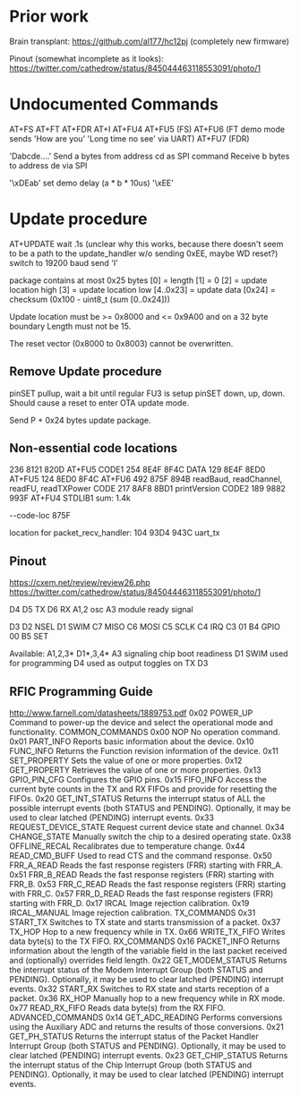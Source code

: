 # Prior work

Brain transplant: https://github.com/al177/hc12pj
(completely new firmware)

Pinout (somewhat incomplete as it looks):
https://twitter.com/cathedrow/status/845044463118553091/photo/1

# Undocumented Commands
AT+FS
AT+FT
AT+FDR
AT+I
AT+FU4
AT+FU5 (FS)
AT+FU6 (FT demo mode sends 'How are you' 'Long time no see' via UART)
AT+FU7 (FDR)

'Dabcde....'
Send a bytes from address cd as SPI command
Receive b bytes to address de via SPI

'\xDEab' set demo delay (a * b * 10us)
'\xEE'

# Update procedure

AT+UPDATE
wait .1s (unclear why this works, because there doesn't seem to be a path to the update_handler w/o sending 0xEE, maybe WD reset?)
switch to 19200 baud
send 'I'

package contains at most 0x25 bytes
[0] = length 
[1] = 0
[2] = update location high
[3] = update location low
[4..0x23] = update data
[0x24] = checksum (0x100 - uint8_t (sum [0..0x24]))

Update location must be >= 0x8000 and <= 0x9A00 and on a 32 byte boundary
Length must not be 15.

The reset vector (0x8000 to 0x8003) cannot be overwritten.

## Remove Update procedure

pinSET pullup, wait a bit until regular FU3 is setup
pinSET down, up, down. Should cause a reset to enter OTA update mode.

Send P + 0x24 bytes update package.

## Non-essential code locations
236 8121 820D AT+FU5                                       CODE1
254 8E4F 8F4C                                              DATA
  129 8E4F 8ED0 AT+FU5 
  124 8ED0 8F4C AT+FU6
492 875F 894B readBaud, readChannel, readFU, readTXPower   CODE
217 8AF8 8BD1 printVersion                                 CODE2
189 9882 993F AT+FU4                                       STDLIB1
sum: 1.4k

--code-loc 875F

location for packet_recv_handler:
104 93D4 943C uart_tx

## Pinout

https://cxem.net/review/review26.php
https://twitter.com/cathedrow/status/845044463118553091/photo/1

D4
D5     TX
D6     RX
A1,2   osc
A3     module ready signal

D3
D2           NSEL
D1  SWIM
C7           MISO
C6           MOSI
C5           SCLK
C4            IRQ
C3             01
B4        GPIO 00
B5            SET

Available: A1,2,3* D1*,3,4*
A3 signaling chip boot readiness
D1 SWIM used for programming
D4 used as output toggles on TX
D3

## RFIC Programming Guide
http://www.farnell.com/datasheets/1889753.pdf
0x02 POWER_UP Command to power-up the device and select the operational
mode and functionality.
COMMON_COMMANDS
0x00 NOP No operation command.
0x01 PART_INFO Reports basic information about the device.
0x10 FUNC_INFO Returns the Function revision information of the device.
0x11 SET_PROPERTY Sets the value of one or more properties.
0x12 GET_PROPERTY Retrieves the value of one or more properties.
0x13 GPIO_PIN_CFG Configures the GPIO pins.
0x15 FIFO_INFO Access the current byte counts in the TX and RX FIFOs and provide for resetting the FIFOs.
0x20 GET_INT_STATUS Returns the interrupt status of ALL the possible interrupt events
(both STATUS and PENDING). Optionally, it may be used to
clear latched (PENDING) interrupt events.
0x33 REQUEST_DEVICE_STATE Request current device state and channel.
0x34 CHANGE_STATE Manually switch the chip to a desired operating state.
0x38 OFFLINE_RECAL Recalibrates due to temperature change.
0x44 READ_CMD_BUFF Used to read CTS and the command response.
0x50 FRR_A_READ Reads the fast response registers (FRR) starting with FRR_A.
0x51 FRR_B_READ Reads the fast response registers (FRR) starting with FRR_B.
0x53 FRR_C_READ Reads the fast response registers (FRR) starting with FRR_C.
0x57 FRR_D_READ Reads the fast response registers (FRR) starting with FRR_D.
0x17 IRCAL Image rejection calibration.
0x19 IRCAL_MANUAL Image rejection calibration.
TX_COMMANDS
0x31 START_TX Switches to TX state and starts transmission of a packet.
0x37 TX_HOP Hop to a new frequency while in TX.
0x66 WRITE_TX_FIFO Writes data byte(s) to the TX FIFO.
RX_COMMANDS
0x16 PACKET_INFO Returns information about the length of the variable field in the
last packet received and (optionally) overrides field length.
0x22 GET_MODEM_STATUS Returns the interrupt status of the Modem Interrupt Group (both
STATUS and PENDING). Optionally, it may be used to clear
latched (PENDING) interrupt events.
0x32 START_RX Switches to RX state and starts reception of a packet.
0x36 RX_HOP Manually hop to a new frequency while in RX mode.
0x77 READ_RX_FIFO Reads data byte(s) from the RX FIFO.
ADVANCED_COMMANDS
0x14 GET_ADC_READING Performs conversions using the Auxiliary ADC and returns the
results of those conversions.
0x21 GET_PH_STATUS Returns the interrupt status of the Packet Handler Interrupt
Group (both STATUS and PENDING). Optionally, it may be
used to clear latched (PENDING) interrupt events.
0x23 GET_CHIP_STATUS Returns the interrupt status of the Chip Interrupt Group (both
STATUS and PENDING). Optionally, it may be used to clear
latched (PENDING) interrupt events.

